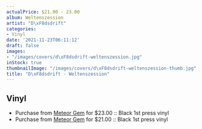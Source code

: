 ```yaml
---
actualPrice: $21.00 - 23.00
album: Weltenszession
artist: "D\xF8dsdrift"
categories:
- Vinyl
date: '2021-11-23T06:11:12'
draft: false
images:
- "/images/covers/d\xF8dsdrift-weltenszession.jpg"
inStock: true
thumbnailImage: "/images/covers/d\xF8dsdrift-weltenszession-thumb.jpg"
title: "D\xF8dsdrift - Weltenszession"
---
```


## Vinyl
* Purchase from [Meteor Gem](https://meteor-gem.com/products/dodsdrift-weltenszession-lp) for $23.00 :: Black 1st press vinyl
* Purchase from [Meteor Gem](https://meteor-gem.com/products/dodsdrift-weltenszession-lp-1) for $21.00 :: Black 1st press vinyl
